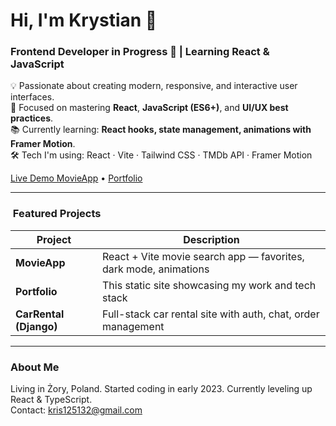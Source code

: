 # Hi, I'm Krystian 👋  
### Frontend Developer in Progress 🚀 | Learning React & JavaScript  

💡 Passionate about creating modern, responsive, and interactive user interfaces.  
🎯 Focused on mastering **React**, **JavaScript (ES6+)**, and **UI/UX best practices**.  
📚 Currently learning: **React hooks, state management, animations with Framer Motion**.  
🛠 Tech I'm using: React · Vite · Tailwind CSS · TMDb API · Framer Motion  

[Live Demo MovieApp](https://movie-app-gamma-sand.vercel.app) • [Portfolio](https://your-portfolio.vercel.app)

---

### ​ Featured Projects  
| Project | Description |
|---------|-------------|
| **MovieApp** | React + Vite movie search app — favorites, dark mode, animations |
| **Portfolio** | This static site showcasing my work and tech stack |
| **CarRental (Django)** | Full-stack car rental site with auth, chat, order management |

---

###  About Me  
Living in Żory, Poland. Started coding in early 2023. Currently leveling up React & TypeScript.  
Contact: [kris125132@gmail.com](mailto:kris125132@gmail.com)
